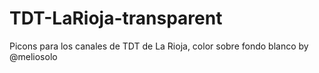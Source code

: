 # TDT-LaRioja-transparent
Picons para los canales de TDT de La Rioja, color sobre fondo blanco by @meliosolo
